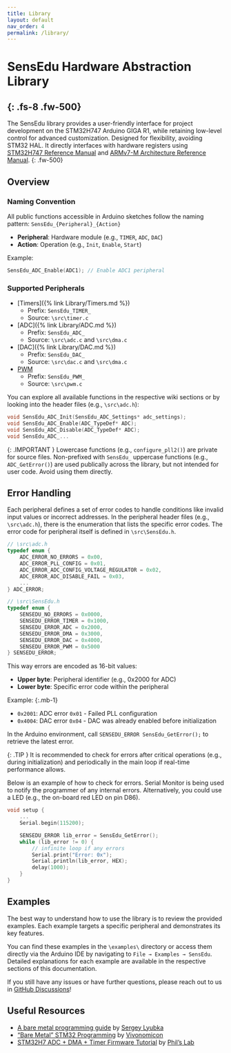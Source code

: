 ```yaml
---
title: Library
layout: default
nav_order: 4
permalink: /library/
---
```


# SensEdu Hardware Abstraction Library
{: .fs-8 .fw-500}
---

The SensEdu library provides a user-friendly interface for project development on the STM32H747 Arduino GIGA R1, while retaining low-level control for advanced customization. Designed for flexibility, avoiding STM32 HAL. It directly interfaces with hardware registers using [STM32H747 Reference Manual] and [ARMv7-M Architecture Reference Manual].
{: .fw-500}

## Overview

### Naming Convention

All public functions accessible in Arduino sketches follow the naming pattern:
`SensEdu_{Peripheral}_{Action}`

* **Peripheral**: Hardware module (e.g., `TIMER`, `ADC`, `DAC`)
* **Action**: Operation (e.g., `Init`, `Enable`, `Start`)

Example:
```c
SensEdu_ADC_Enable(ADC1); // Enable ADC1 peripheral
```

### Supported Peripherals
* [Timers]({% link Library/Timers.md %})
  * Prefix: `SensEdu_TIMER_`
  * Source: `\src\timer.c`
* [ADC]({% link Library/ADC.md %})
  * Prefix: `SensEdu_ADC_`
  * Source: `\src\adc.c` and `\src\dma.c`
* [DAC]({% link Library/DAC.md %})
  * Prefix: `SensEdu_DAC_`
  * Source: `\src\dac.c` and `\src\dma.c`
* [PWM]()
  * Prefix: `SensEdu_PWM_`
  * Source: `\src\pwm.c`

You can explore all available functions in the respective wiki sections or by looking into the header files (e.g., `\src\adc.h`):

```c
void SensEdu_ADC_Init(SensEdu_ADC_Settings* adc_settings);
void SensEdu_ADC_Enable(ADC_TypeDef* ADC);
void SensEdu_ADC_Disable(ADC_TypeDef* ADC);
void SensEdu_ADC_...
```

{: .IMPORTANT }
Lowercase functions (e.g., `configure_pll2()`) are private for source files. Non-prefixed with `SensEdu_` uppercase functions (e.g., `ADC_GetError()`) are used publically across the library, but not intended for user code. Avoid using them directly.

## Error Handling

Each peripheral defines a set of error codes to handle conditions like invalid input values or incorrect addresses. In the peripheral header files (e.g., `\src\adc.h`), there is the enumeration that lists the specific error codes. The error code for peripheral itself is defined in `\src\SensEdu.h`.

```c
// \src\adc.h
typedef enum {
    ADC_ERROR_NO_ERRORS = 0x00,
    ADC_ERROR_PLL_CONFIG = 0x01,
    ADC_ERROR_ADC_CONFIG_VOLTAGE_REGULATOR = 0x02,
    ADC_ERROR_ADC_DISABLE_FAIL = 0x03,
    ...
} ADC_ERROR;

// \src\SensEdu.h
typedef enum {
    SENSEDU_NO_ERRORS = 0x0000,
    SENSEDU_ERROR_TIMER = 0x1000,
    SENSEDU_ERROR_ADC = 0x2000,
    SENSEDU_ERROR_DMA = 0x3000,
    SENSEDU_ERROR_DAC = 0x4000,
    SENSEDU_ERROR_PWM = 0x5000
} SENSEDU_ERROR;
```

This way errors are encoded as 16-bit values:
* **Upper byte**: Peripheral identifier (e.g., 0x2000 for ADC)
* **Lower byte**: Specific error code within the peripheral

Example:
{:.mb-1}

* `0x2001`: ADC error `0x01` - Failed PLL configuration
* `0x4004`: DAC error `0x04` - DAC was already enabled before initialization

In the Arduino environment, call `SENSEDU_ERROR SensEdu_GetError();` to retrieve the latest error.

{: .TIP }
It is recommended to check for errors after critical operations (e.g., during initialization) and periodically in the main loop if real-time performance allows.

Below is an example of how to check for errors. Serial Monitor is being used to notify the programmer of any internal errors. Alternatively, you could use a LED (e.g., the on-board red LED on pin D86).

```c
void setup {
    ...
    Serial.begin(115200);

    SENSEDU_ERROR lib_error = SensEdu_GetError();
    while (lib_error != 0) {
        // infinite loop if any errors
        Serial.print("Error: 0x");
        Serial.println(lib_error, HEX);
        delay(1000);
    }
}
```

## Examples

The best way to understand how to use the library is to review the provided examples. Each example targets a specific peripheral and demonstrates its key features.

You can find these examples in the `\examples\` directory or access them directly via the Arduino IDE by navigating to `File → Examples → SensEdu`. Detailed explanations for each example are available in the respective sections of this documentation.

If you still have any issues or have further questions, please reach out to us in [GitHub Discussions]!

## Useful Resources

* [A bare metal programming guide] by [Sergey Lyubka]
* [“Bare Metal” STM32 Programming] by [Vivonomicon]
* [STM32H7 ADC + DMA + Timer Firmware Tutorial] by [Phil’s Lab]


[STM32H747 Reference Manual]: https://www.st.com/resource/en/reference_manual/rm0399-stm32h745755-and-stm32h747757-advanced-armbased-32bit-mcus-stmicroelectronics.pdf
[STM32H747 Datasheet]: https://www.st.com/resource/en/datasheet/stm32h747ag.pdf
[ARMv7-M Architecture Reference Manual]: https://developer.arm.com/documentation/ddi0403/latest/
[GitHub Discussions]: https://github.com/ShiegeChan/SensEdu/discussions

[A bare metal programming guide]: https://github.com/cpq/bare-metal-programming-guide
[Sergey Lyubka]: https://github.com/cpq
[“Bare Metal” STM32 Programming]: https://vivonomicon.com/2018/04/02/bare-metal-stm32-programming-part-1-hello-arm/
[Vivonomicon]: https://vivonomicon.com/
[STM32H7 ADC + DMA + Timer Firmware Tutorial]: https://youtu.be/_K3GvQkyarg?si=HganXVK1rRaDIXO4
[Phil’s Lab]: https://www.youtube.com/@PhilsLab